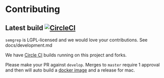 # Contributing

## Latest build [![CircleCI](https://circleci.com/gh/returntocorp/sgrep.svg?style=svg)](https://circleci.com/gh/returntocorp/sgrep)

`semgrep` is LGPL-licensed and we would love your contributions. See docs/development.md

We have [Circle CI](https://circleci.com/gh/returntocorp/sgrep) builds running on this project and forks.

Please make your PR against `develop`. Merges to `master` require 1 approval and then will auto build a [docker image](https://hub.docker.com/r/returntocorp/sgrep) and a release for mac.
